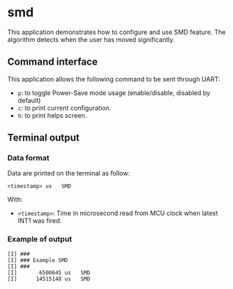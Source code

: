 # smd

This application demonstrates how to configure and use SMD feature. The algorithm detects when the user has moved significantly.

## Command interface

This application allows the following command to be sent through UART:
* `p`: to toggle Power-Save mode usage (enable/disable, disabled by default)
* `c`: to print current configuration.
* `h`: to print helps screen.

## Terminal output

### Data format

Data are printed on the terminal as follow:

```
<timestamp> us   SMD
```

With:
* `<timestamp>`: Time in microsecond read from MCU clock when latest INT1 was fired.

### Example of output

```
[I] ###
[I] ### Example SMD
[I] ###
[I]       6500645 us   SMD
[I]      14515148 us   SMD
```

